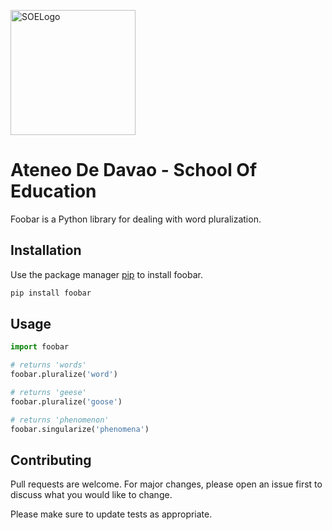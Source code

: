<p align="left"><a target="_blank" rel="noopener noreferrer"><img width="200" src="https://i.ibb.co/mHw4WqW/download.png" alt="SOELogo"></a></p>

# Ateneo De Davao - School Of Education

Foobar is a Python library for dealing with word pluralization.

## Installation

Use the package manager [pip](https://pip.pypa.io/en/stable/) to install foobar.

```bash
pip install foobar
```

## Usage

```python
import foobar

# returns 'words'
foobar.pluralize('word')

# returns 'geese'
foobar.pluralize('goose')

# returns 'phenomenon'
foobar.singularize('phenomena')
```

## Contributing
Pull requests are welcome. For major changes, please open an issue first to discuss what you would like to change.

Please make sure to update tests as appropriate.

